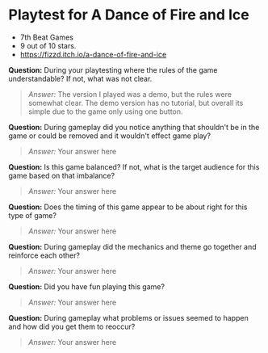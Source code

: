 # Playtest for A Dance of Fire and Ice

* 7th Beat Games
* 9 out of 10 stars.
* https://fizzd.itch.io/a-dance-of-fire-and-ice

**Question:** During your playtesting where the rules of the game understandable? If not, what was not clear.
> _Answer:_ The version I played was a demo, but the rules were somewhat clear. The demo version has no tutorial, but overall its simple due to the game only using one button.

**Question:** During gameplay did you notice anything that shouldn't be in the game or could be removed and it wouldn't effect game play?
> _Answer:_ Your answer here

**Question:** Is this game balanced? If not, what is the target audience for this game based on that imbalance?
> _Answer:_ Your answer here

**Question:** Does the timing of this game appear to be about right for this type of game?
> _Answer:_ Your answer here

**Question:** During gameplay did the mechanics and theme go together and reinforce each other?
> _Answer:_ Your answer here

**Question:** Did you have fun playing this game?
> _Answer:_ Your answer here

**Question:** During gameplay what problems or issues seemed to happen and how did you get them to reoccur?
> _Answer:_ Your answer here

